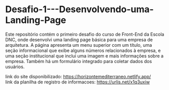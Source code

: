 # Desafio-1---Desenvolvendo-uma-Landing-Page
Este repositório contém o primeiro desafio do curso de Front-End da Escola DNC, onde desenvolvi uma landing page básica para uma empresa de arquitetura. A página apresenta um menu superior com um título, uma seção informacional que exibe alguns números relacionados à empresa, e uma seção institucional que inclui uma imagem e mais informações sobre a empresa. Também há um formulário integrado para coletar dados dos usuários.


link do site disponibilizado: https://horizontemediterraneo.netlify.app/ <br>
link da planilha de registro de informacoes: https://urlis.net/x1q3uxiw
